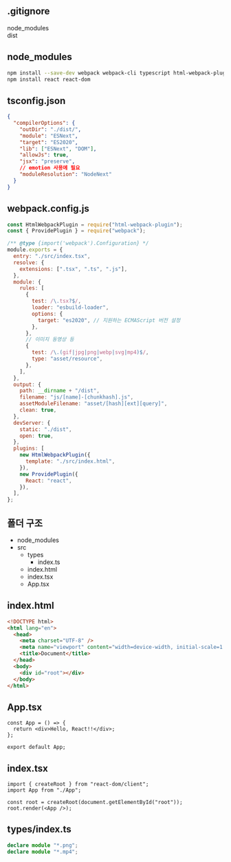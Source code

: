 ## .gitignore

node_modules<br>
dist

## node_modules

```bash
npm install --save-dev webpack webpack-cli typescript html-webpack-plugin webpack-dev-server esbuild-loader @types/react @types/react-dom
npm install react react-dom
```

## tsconfig.json

```json
{
  "compilerOptions": {
    "outDir": "./dist/",
    "module": "ESNext",
    "target": "ES2020",
    "lib": ["ESNext", "DOM"],
    "allowJs": true,
    "jsx": "preserve",
    // emotion 사용에 필요
    "moduleResolution": "NodeNext"
  }
}
```

## webpack.config.js

```javascript
const HtmlWebpackPlugin = require("html-webpack-plugin");
const { ProvidePlugin } = require("webpack");

/** @type {import('webpack').Configuration} */
module.exports = {
  entry: "./src/index.tsx",
  resolve: {
    extensions: [".tsx", ".ts", ".js"],
  },
  module: {
    rules: [
      {
        test: /\.tsx?$/,
        loader: "esbuild-loader",
        options: {
          target: "es2020", // 지원하는 ECMAScript 버전 설정
        },
      },
      // 이미지 동영상 등
      {
        test: /\.(gif|jpg|png|webp|svg|mp4)$/,
        type: "asset/resource",
      },
    ],
  },
  output: {
    path: __dirname + "/dist",
    filename: "js/[name]-[chunkhash].js",
    assetModuleFilename: "asset/[hash][ext][query]",
    clean: true,
  },
  devServer: {
    static: "./dist",
    open: true,
  },
  plugins: [
    new HtmlWebpackPlugin({
      template: "./src/index.html",
    }),
    new ProvidePlugin({
      React: "react",
    }),
  ],
};
```

## 폴더 구조

- node_modules
- src
  - types
    - index.ts
  - index.html
  - index.tsx
  - App.tsx

## index.html

```html
<!DOCTYPE html>
<html lang="en">
  <head>
    <meta charset="UTF-8" />
    <meta name="viewport" content="width=device-width, initial-scale=1.0" />
    <title>Document</title>
  </head>
  <body>
    <div id="root"></div>
  </body>
</html>
```

## App.tsx

```tsx
const App = () => {
  return <div>Hello, React!!</div>;
};

export default App;
```

## index.tsx

```tsx
import { createRoot } from "react-dom/client";
import App from "./App";

const root = createRoot(document.getElementById("root"));
root.render(<App />);
```

## types/index.ts

```ts
declare module "*.png";
declare module "*.mp4";
```
